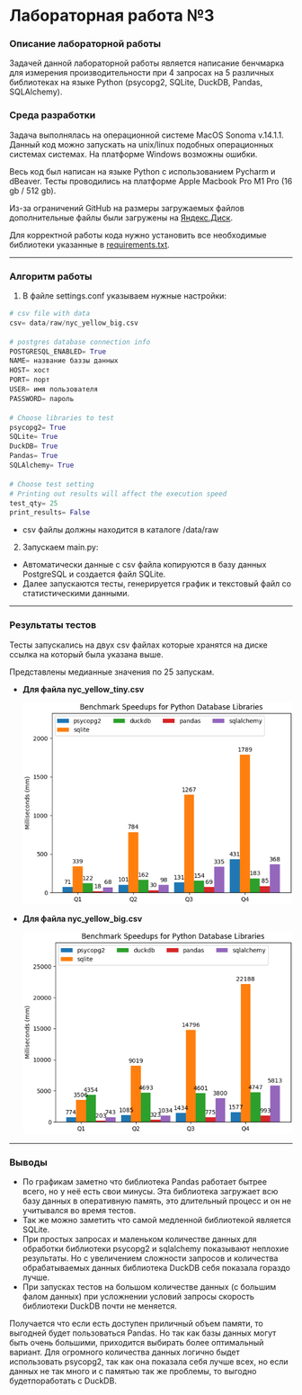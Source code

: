 # Лабораторная работа №3

### Описание лабораторной работы

Задачей данной лабораторной работы является написание бенчмарка для измерения производительности при 4 запросах на 5 различных библиотеках на языке Python (psycopg2, SQLite, DuckDB, Pandas, SQLAlchemy).

### Среда разработки

Задача выполнялась на операционной системе MacOS Sonoma v.14.1.1.  Данный код можно запускать на unix/linux подобных операционных системах системах. На платформе Windows возможны ошибки.

Весь код был написан на языке Python с использованием Pycharm и dBeaver. Тесты проводились на платформе Apple Macbook Pro M1 Pro (16 gb / 512 gb).

Из-за ограничений GitHub на размеры загружаемых файлов дополнительные файлы были загружены на [Яндекс.Диск](https://disk.yandex.ru/client/disk/Database%20Course%20-%20Lab%203).

Для корректной работы кода нужно установить все необходимые библиотеки указанные в [requirements.txt](https://github.com/atayev2012/database_course_lab_3/blob/main/requirements.txt).

---
### Алгоритм работы

1. В файле settings.conf указываем нужные настройки:

```python
# csv file with data
csv= data/raw/nyc_yellow_big.csv

# postgres database connection info
POSTGRESQL_ENABLED= True
NAME= название баззы данных
HOST= хост
PORT= порт
USER= имя пользователя
PASSWORD= пароль

# Choose libraries to test
psycopg2= True
SQLite= True
DuckDB= True
Pandas= True
SQLAlchemy= True

# Choose test setting
# Printing out results will affect the execution speed
test_qty= 25
print_results= False
```
* csv файлы должны находится в каталоге /data/raw

2. Запускаем main.py:

* Автоматически данные с csv файла копируются в базу данных PostgreSQL и создается файл SQLite.
* Далее запускаются тесты, генерируется график и текстовый файл со статистическими данными.
---
### Результаты тестов

Тесты запускались на двух csv файлах которые хранятся на диске ссылка на который была указана выше.

Представлены медианные значения по 25 запускам.

   - **Для файла nyc_yellow_tiny.csv**

     <img width="500" alt="nyc_yellow_tiny.png" src="https://github.com/atayev2012/database_course_lab_3/blob/main/output/img/nyc_yellow_tiny.png?raw=true">
   
   - **Для файла nyc_yellow_big.csv**

     <img width="500" alt="nyc_yellow_big.png" src="https://github.com/atayev2012/database_course_lab_3/blob/main/output/img/nyc_yellow_big.png?raw=true">
---
### Выводы
   - По графикам заметно что библиотека Pandas работает бытрее всего, но у неё есть свои минусы. Эта библиотека загружает всю базу данных в оперативную память, это длительный процесс и он не учитывался во время тестов.
   - Так же можно заметить что самой медленной библиотекой является SQLite. 
   - При простых запросах и маленьком количестве данных для обработки библиотеки psycopg2 и sqlalchemy показывают неплохие результаты. Но с увеличением сложности запросов и количества обрабатываемых данных библиотека DuckDB себя показала гораздо лучше.
   - При запусках тестов на большом количестве данных (с большим фалом данных) при усложнении условий запросы скорость библиотеки DuckDB почти не меняется. 

Получается что если есть доступен приличный объем памяти, то выгодней будет пользоваться Pandas. Но так как базы данных могут быть очень большими, приходится выбирать более оптимальный вариант. Для огромного количества данных логично быдет использовать psycopg2, так как она показала себя лучше всех, но если данных не так много и с памятью так же проблемы, то выгодно будетпоработать с DuckDB.